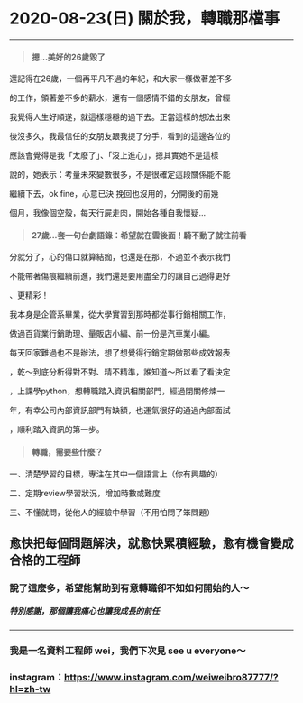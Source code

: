 # 2020-08-23(日) 關於我，轉職那檔事   
   
-----
   
> #### 摁...美好的26歲毀了  
   
還記得在26歲，一個再平凡不過的年紀，和大家一樣做著差不多   
   
的工作，領著差不多的薪水，還有一個感情不錯的女朋友，曾經   
   
我覺得人生好順遂，就這樣穩穩的過下去。正當這樣的想法出來   
   
後沒多久，我最信任的女朋友跟我提了分手，看到的這邊各位的   
   
應該會覺得是我「太廢了」、「沒上進心」，摁其實她不是這樣   
   
說的，她表示：考量未來變數很多，不是很確定這段關係能不能   
   
繼續下去，ok fine，心意已決 挽回也沒用的，分開後的前幾   
   
個月，我像個空殼，每天行屍走肉，開始各種自我懷疑...   
   
> #### 27歲...套一句台劇語錄：希望就在雲後面！騎不動了就往前看   
   
分就分了，心的傷口就算結痂，也還是在那，不過並不表示我們   
   
不能帶著傷痕繼續前進，我們還是要用盡全力的讓自己過得更好   
  
、更精彩！   
   
我本身是企管系畢業，從大學實習到那時都從事行銷相關工作，   
   
做過百貨業行銷助理、量販店小編、前一份是汽車業小編。   
   
每天回家難過也不是辦法，想了想覺得行銷定期做那些成效報表   
   
，乾～到底分析得對不對、精不精準，誰知道～所以看了看決定   
   
，上課學python，想轉職踏入資訊相關部門，經過閉關修煉一   
   
年，有幸公司內部資訊部門有缺額，也運氣很好的通過內部面試   
   
，順利踏入資訊的第一步。   
   
> #### 轉職，需要些什麼？  
   
一、清楚學習的目標，專注在其中一個語言上（你有興趣的）   
   
二、定期review學習狀況，增加時數或難度   
   
三、不懂就問，從他人的經驗中學習（不用怕問了笨問題）   
   
## 愈快把每個問題解決，就愈快累積經驗，愈有機會變成合格的工程師   
   
### 說了這麼多，希望能幫助到有意轉職卻不知如何開始的人～

##### 特別感謝，那個讓我痛心也讓我成長的前任   
   
-----   
   
### 我是一名資料工程師 wei，我們下次見 see u everyone～   
### instagram：https://www.instagram.com/weiweibro87777/?hl=zh-tw
